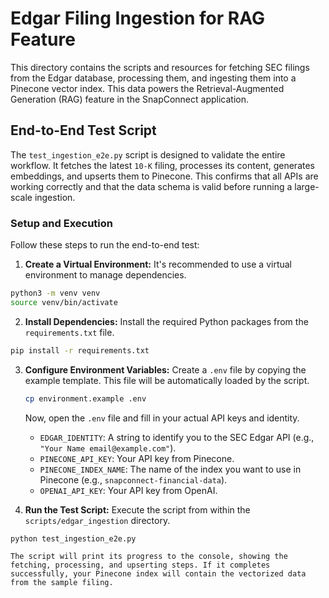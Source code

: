 # Edgar Filing Ingestion for RAG Feature

This directory contains the scripts and resources for fetching SEC filings from the Edgar database, processing them, and ingesting them into a Pinecone vector index. This data powers the Retrieval-Augmented Generation (RAG) feature in the SnapConnect application.

## End-to-End Test Script

The `test_ingestion_e2e.py` script is designed to validate the entire workflow. It fetches the latest `10-K` filing, processes its content, generates embeddings, and upserts them to Pinecone. This confirms that all APIs are working correctly and that the data schema is valid before running a large-scale ingestion.

### Setup and Execution

Follow these steps to run the end-to-end test:

1.  **Create a Virtual Environment:**
    It's recommended to use a virtual environment to manage dependencies.
```bash
python3 -m venv venv
source venv/bin/activate
```

2.  **Install Dependencies:**
    Install the required Python packages from the `requirements.txt` file.
```bash
pip install -r requirements.txt
```

3.  **Configure Environment Variables:**
    Create a `.env` file by copying the example template. This file will be automatically loaded by the script.
    ```bash
    cp environment.example .env
    ```
    Now, open the `.env` file and fill in your actual API keys and identity.

    -   `EDGAR_IDENTITY`: A string to identify you to the SEC Edgar API (e.g., `"Your Name email@example.com"`).
    -   `PINECONE_API_KEY`: Your API key from Pinecone.
    -   `PINECONE_INDEX_NAME`: The name of the index you want to use in Pinecone (e.g., `snapconnect-financial-data`).
    -   `OPENAI_API_KEY`: Your API key from OpenAI.

4.  **Run the Test Script:**
    Execute the script from within the `scripts/edgar_ingestion` directory.
```bash
python test_ingestion_e2e.py
```

    The script will print its progress to the console, showing the fetching, processing, and upserting steps. If it completes successfully, your Pinecone index will contain the vectorized data from the sample filing. 